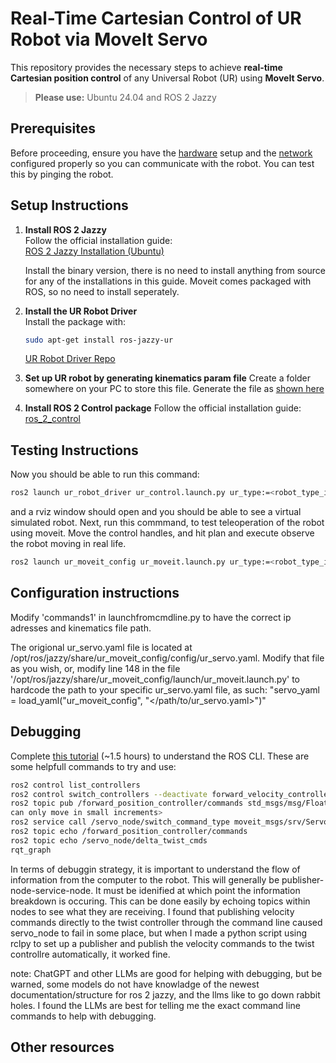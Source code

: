 # Real-Time Cartesian Control of UR Robot via MoveIt Servo

This repository provides the necessary steps to achieve **real-time Cartesian position control** of any Universal Robot (UR) using **MoveIt Servo**.

> **Please use:** Ubuntu 24.04 and ROS 2 Jazzy


## Prerequisites

Before proceeding, ensure you have the [hardware](https://docs.universal-robots.com/Universal_Robots_ROS2_Documentation/doc/ur_client_library/doc/setup/robot_setup.html#robot-setup) setup and the [network](https://docs.universal-robots.com/Universal_Robots_ROS2_Documentation/doc/ur_client_library/doc/setup/network_setup.html#network-setup) configured properly so you can communicate with the robot. You can test this by pinging the robot.

## Setup Instructions

1. **Install ROS 2 Jazzy**  
   Follow the official installation guide:  
   [ROS 2 Jazzy Installation (Ubuntu)](https://docs.ros.org/en/jazzy/Installation/Ubuntu-Install-Debs.html)

   Install the binary version, there is no need to install anything from source for any of the installations in this guide. Moveit comes packaged with ROS, so no need to install seperately. 

3. **Install the UR Robot Driver**  
   Install the package with:
   ```bash
   sudo apt-get install ros-jazzy-ur
   ```
   [UR Robot Driver Repo](https://github.com/UniversalRobots/Universal_Robots_ROS2_Driver)

4. **Set up UR robot by generating kinematics param file**
   Create a folder somewhere on your PC to store this file. Generate the file as [shown here](https://docs.universal-robots.com/Universal_Robots_ROS2_Documentation/doc/ur_robot_driver/ur_robot_driver/doc/installation/robot_setup.html#extract-calibration-information)

5. **Install ROS 2 Control package**
    Follow the official installation guide:  
    [ros_2_control](https://control.ros.org/jazzy/doc/getting_started/getting_started.html)

## Testing Instructions

   Now you should be able to run this command:
   ```bash
   ros2 launch ur_robot_driver ur_control.launch.py ur_type:=<robot_type_ie_'ur16e'> robot_ip:=<robot_ip> kinematics_params_file:= <path_to_yaml_calibration_file> headless_mode:=True
   ```
   and a rviz window should open and you should be able to see a virtual simulated robot.
   Next, run this commmand, to test teleoperation of the robot using moveit. Move the control handles, and hit plan and execute observe the robot moving in real life. 
   ```bash
   ros2 launch ur_moveit_config ur_moveit.launch.py ur_type:=<robot_type_ie_'ur16e'> launch_rviz:=true launch_servo:=true
   ```
## Configuration instructions
   Modify 'commands1' in launchfromcmdline.py to have the correct ip adresses and kinematics file path.

   The origional ur_servo.yaml file is located at /opt/ros/jazzy/share/ur_moveit_config/config/ur_servo.yaml. Modify that file as you wish, or, modify line 148 in the file '/opt/ros/jazzy/share/ur_moveit_config/launch/ur_moveit.launch.py'    to hardcode the path to your specific ur_servo.yaml file, as such: "servo_yaml = load_yaml("ur_moveit_config", "</path/to/ur_servo.yaml>")"
## Debugging
   Complete [this tutorial](https://docs.ros.org/en/jazzy/Tutorials/Beginner-CLI-Tools.html) (~1.5 hours) to understand the ROS CLI.
   These are some helpfull commands to try and use:
   ```bash
   ros2 control list_controllers
   ros2 control switch_controllers --deactivate forward_velocity_controller --deactivate scaled_joint_trajectory_controller --activate forward_position_controller
   ros2 topic pub /forward_position_controller/commands std_msgs/msg/Float64MultiArray "data: [1.27, -1.56, 1.6, -1.57, -1.59, 1.7]" <replace data with coordinates that are the same as those shown on the TP, forward position controller
   can only move in small increments>
   ros2 service call /servo_node/switch_command_type moveit_msgs/srv/ServoCommandType "{command_type: 1}"
   ros2 topic echo /forward_position_controller/commands
   ros2 topic echo /servo_node/delta_twist_cmds
   rqt_graph
   ```
   In terms of debuggin strategy, it is important to understand the flow of information from the computer to the robot. This will generally be publisher-node-service-node. It must be idenified at which point the information breakdown is      occuring. This can be done easily by echoing topics within nodes to see what they are receiving.
   I found that publishing velocity commands directly to the twist controller through the command line caused servo_node to fail in some place, but when I made a python script using rclpy to set up a publisher and publish the velocity        commands to the twist controllre automatically, it worked fine. 

   note: ChatGPT and other LLMs are good for helping with debugging, but be warned, some models do not have knowladge of the newest documentation/structure for ros 2 jazzy, and the llms like to go down rabbit holes. I found the LLMs are      best for telling me the exact command line commands to help with debugging. 
   ## Other resources


